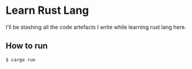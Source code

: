 # Learn Rust Lang

I'll be stashing all the code artefacts I write while learning rust lang here.

## How to run

```bash
$ cargo run
```